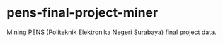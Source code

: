 # pens-final-project-miner
Mining PENS (Politeknik Elektronika Negeri Surabaya) final project data.
